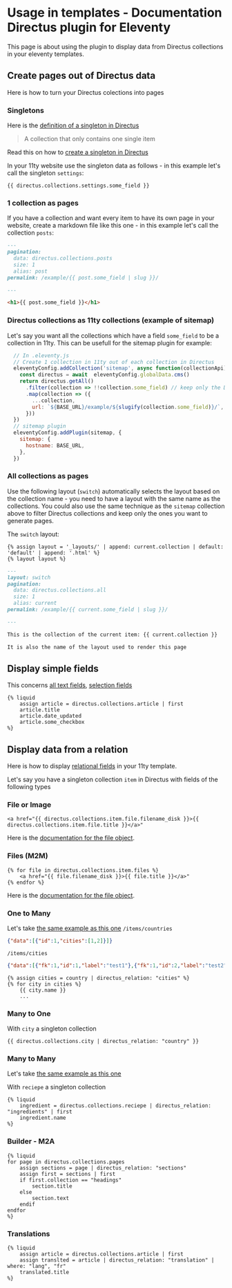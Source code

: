 # Usage in templates - Documentation Directus plugin for Eleventy

This page is about using the plugin to display data from Directus collections in your eleventy templates.

## Create pages out of Directus data

Here is how to turn your Directus colections into pages

### Singletons

Here is the [definition of a singleton in Directus](https://docs.directus.io/getting-started/glossary.html#singleton)

> A collection that only contains one single item

Read this on how to [create a singleton in Directus](https://docs.directus.io/configuration/data-model/collections.html#create-a-collection)

In your 11ty website use the singleton data as follows - in this example let's call the singleton `settings`:

```liquid
{{ directus.collections.settings.some_field }}
```

### 1 collection as pages

If you have a collection and want every item to have its own page in your website, create a markdown file like this one - in this example let's call the collection `posts`:

```md
---
pagination:
  data: directus.collections.posts
  size: 1
  alias: post
permalink: /example/{{ post.some_field | slug }}/

---

<h1>{{ post.some_field }}</h1>

```

### Directus collections as 11ty collections (example of sitemap)

Let's say you want all the collections which have a field `some_field` to be a collection in 11ty. This can be usefull for the sitemap plugin for example:

```js
  // In .eleventy.js
  // Create 1 collection in 11ty out of each collection in Directus
  eleventyConfig.addCollection('sitemap', async function(collectionApi) {
    const directus = await  eleventyConfig.globalData.cms()
    return directus.getAll()
      .filter(collection => !!collection.some_field) // keep only the Directus collections you want
      .map(collection => ({
        ...collection,
        url: `${BASE_URL}/example/${slugify(collection.some_field)}/`, // add the `url` field required by the sitemap plugin
      }))
  })
  // sitemap plugin
  eleventyConfig.addPlugin(sitemap, {
    sitemap: {
      hostname: BASE_URL,
    },
  })

```

### All collections as pages

Use the following layout (`switch`) automatically selects the layout based on the collection name - you need to have a layout with the same name as the collections. You could also use the same technique as the `sitemap` collection above to filter Directus collections and keep only the ones you want to generate pages.

The `switch` layout:

```liquidjs
{% assign layout = '_layouts/' | append: current.collection | default: 'default' | append: '.html' %}
{% layout layout %}

```

```md
---
layout: switch
pagination:
  data: directus.collections.all
  size: 1
  alias: current
permalink: /example/{{ current.some_field | slug }}/

---

This is the collection of the current item: {{ current.collection }}

It is also the name of the layout used to render this page

```

## Display simple fields

This concerns [all text fields](https://docs.directus.io/app/data-model/fields/text-numbers.html), [selection fields](https://docs.directus.io/app/data-model/fields/selection.html)

```liquidjs
{% liquid
    assign article = directus.collections.article | first
    article.title
    article.date_updated
    article.some_checkbox
%}
```


## Display data from a relation

Here is how to display [relational fields](https://docs.directus.io/app/data-model/fields/relational.html) in your 11ty template.

Let's say you have a singleton collection `item` in Directus with fields of the following types

### File or Image

```liquidjs
<a href="{{ directus.collections.item.file.filename_disk }}>{{ directus.collections.item.file.title }}</a>"
```

Here is the [documentation for the file object](https://docs.directus.io/reference/files.html#the-file-object).

### Files (M2M)

```liquidjs
{% for file in directus.collections.item.files %}
    <a href="{{ file.filename_disk }}>{{ file.title }}</a>"
{% endfor %}
```

Here is the [documentation for the file object](https://docs.directus.io/reference/files.html#the-file-object).

### One to Many

Let's take [the same example as this one](https://docs.directus.io/app/data-model/relationships.html#one-to-many-o2m)
`/items/countries`
```json
{"data":[{"id":1,"cities":[1,2]}]}
```

`/items/cities`
```json
{"data":[{"fk":1,"id":1,"label":"test1"},{"fk":1,"id":2,"label":"test2"}]}
```

```liquid
{% assign cities = country | directus_relation: "cities" %}
{% for city in cities %}
    {{ city.name }}
    ...
```

### Many to One

With `city` a singleton collection

```liquid
{{ directus.collections.city | directus_relation: "country" }}
```

### Many to Many

Let's take [the same example as this one](https://docs.directus.io/app/data-model/relationships.html#many-to-many-m2m)

With `reciepe` a singleton collection

```liquid
{% liquid
    ingredient = directus.collections.reciepe | directus_relation: "ingredients" | first
    ingredient.name
%}
```
### Builder - M2A

```liquid
{% liquid
for page in directus.collections.pages
    assign sections = page | directus_relation: "sections"
    assign first = sections | first
    if first.collection == "headings"
        section.title
    else
        section.text
    endif
endfor
%}
```

### Translations

```liquid
{% liquid
    assign article = directus.collections.article | first
    assign translted = article | directus_relation: "translation" | where: "lang", "fr"
    translated.title
%}
```

